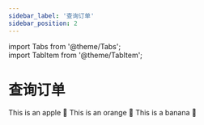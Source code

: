 ```yaml
---
sidebar_label: '查询订单'
sidebar_position: 2
---
```

import Tabs from '@theme/Tabs';  
import TabItem from '@theme/TabItem';
# 查询订单

<Tabs>  
<TabItem value="apple" label="Apple" default>  
This is an apple 🍎  
</TabItem>  
<TabItem value="orange" label="Orange">  
This is an orange 🍊  
</TabItem>  
<TabItem value="banana" label="Banana">  
This is a banana 🍌  
</TabItem>  
</Tabs>
<!--stackedit_data:
eyJoaXN0b3J5IjpbMTg0NzA3NDM0LC01NDQxOTI1NTgsMTc0Nj
MwNTcxNl19
-->